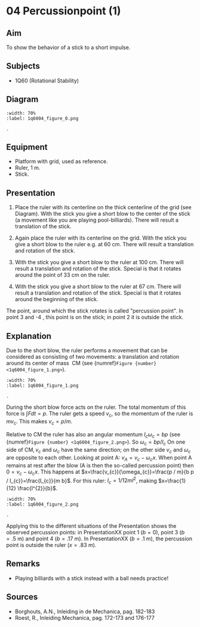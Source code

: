 # 04 Percussionpoint (1) 
  
## Aim   
 To show the behavior of a stick to a short impulse.    
  
## Subjects   
* 1Q60 (Rotational Stability)   

## Diagram
   
```{figure} figures/figure_0.png  
:width: 70%  
:label: 1q6004_figure_0.png  

. 
```

## Equipment
- Platform with grid, used as reference.
- Ruler, $1 \mathrm{~m}$.
- Stick.
    
  
## Presentation   
1. Place the ruler with its centerline on the thick centerline of the grid (see Diagram). With the stick you give a short blow to the center of the stick (a movement like you are playing pool-billiards). There will result a translation of the stick.

2. Again place the ruler with its centerline on the grid. With the stick you give a short blow to the ruler e.g. at $60 \mathrm{~cm}$. There will result a translation and rotation of the stick.
3. With the stick you give a short blow to the ruler at $100 \mathrm{~cm}$. There will result a translation and rotation of the stick. Special is that it rotates around the point of $33 \mathrm{~cm}$ on the ruler.
4. With the stick you give a short blow to the ruler at $67 \mathrm{~cm}$. There will result a translation and rotation of the stick. Special is that it rotates around the beginning of the stick.

The point, around which the stick rotates is called "percussion point". In point 3 and -4 , this point is on the stick; in point 2 it is outside the stick.  
  
## Explanation   
Due to the short blow, the ruler performs a movement that can be considered as consisting of two movements: a translation and rotation around its center of mass $\mathrm{~CM}$ (see {numref}`Figure {number} <1q6004_figure_1.png>`).     
```{figure} figures/figure_1.png  
:width: 70%  
:label: 1q6004_figure_1.png  

. 
```
During the short blow force acts on the ruler. The total momentum of this force is $\int F dt=p$. The ruler gets a speed $v_{c}$, so the momentum of the ruler is $m v_{c}$. This makes $v_{c}=p / m$.

Relative to $\mathrm{CM}$ the ruler has also an angular momentum $I_{c} \omega_{c}=b p$ (see {numref}`Figure {number} <1q6004_figure_2.png>`). So $\omega_{c}=b p / I_{c}$ On one side of $\mathrm{CM}, v_{c}$ and $\omega_{c}$ have the same direction; on the other side $v_{c}$ and $\omega_{c}$ are opposite to each other. Looking at point A: $v_{A}=v_{c}-\omega_{c} x$. When point A remains at rest after the blow (A is then the so-called percussion point) then $0=v_{c}-\omega_{c} x$. This happens at $x=\frac{v_{c}}{\omega_{c}}=\frac{p / m}{b p / I_{c}}=\frac{I_{c}}{m b}$. For this ruler: $I_{c}=1 / 12 m l^{2}$, making $x=\frac{1}{12} \frac{l^{2}}{b}$.


```{figure} figures/figure_2.png  
:width: 70%  
:label: 1q6004_figure_2.png  

. 
```
Applying this to the different situations of the Presentation shows the observed percussion points: in PresentationXX point 1 $(b=0)$, point 3 $(b=.5 \mathrm{~m})$ and point 4 $(b=.17 \mathrm{~m})$. In PresentationXX $(b=.1 \mathrm{~m})$, the percussion point is outside the ruler $(x=.83 \mathrm{~m})$.
  
## Remarks
 *  Playing billiards with a stick instead with a ball needs practice!
   
  
## Sources
 *  Borghouts, A.N., Inleiding in de Mechanica, pag. 182-183 
 *  Roest, R., Inleiding Mechanica, pag. 172-173 and 176-177
  